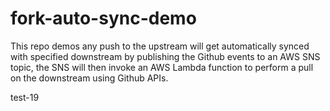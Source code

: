 # fork-auto-sync-demo
This repo demos any push to the upstream will get automatically synced with specified downstream by publishing the Github events to an AWS SNS topic, the SNS will then invoke an AWS Lambda function to perform a pull on the downstream using Github APIs.

test-19

